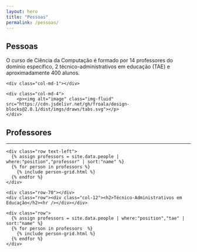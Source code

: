 ```yaml
---
layout: hero
title: "Pessoas"
permalink: /pessoas/
---
```


<div class="row align-items-center pt-2 pt-lg-5">
    <div class="col-md-7">
        <h2>Pessoas</h2>
        <p class="lead">O curso de Ciência da Computação é formado por 14 professores do domínio específico, 2 técnico-administrativos em educação (TAE) e aproximadamente 400 alunos.</p>
    </div>

    <div class="col-md-1"></div>

    <div class="col-md-4">
        <p><img alt="image" class="img-fluid" src="https://cdn.jsdelivr.net/gh/froala/design-blocks@2.0.1/dist/imgs/draws/tabs.svg"></p>
    </div>
</div>

<section class="fdb-block team-8">
  <div class="container">
    <div class="row-50"></div>
    <div class="row"><div class="col-12"><h2>Professores</h2><hr /></div></div>

    <div class="row text-left">
      {% assign professors = site.data.people | where:"position","professor" | sort:"name" %}
      {% for person in professors %}
        {% include person-grid.html %}
      {% endfor %}
    </div>

    <div class="row-70"></div>
    <div class="row"><div class="col-12"><h2>Técnico-Administrativos em Educação</h2><hr /></div></div>

    <div class="row">
      {% assign professors = site.data.people | where:"position","tae" | sort:"name" %}
      {% for person in professors  %}
        {% include person-grid.html %}
      {% endfor %}
    </div>
  </div>
  </section>
